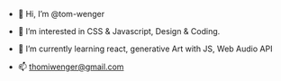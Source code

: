 - 👋 Hi, I’m @tom-wenger
- 👀 I’m interested in CSS & Javascript, Design & Coding.
- 🌱 I’m currently learning react, generative Art with JS, Web Audio API

- 📫 thomiwenger@gmail.com

<!---
tom-wenger/tom-wenger is a ✨ special ✨ repository because its `README.md` (this file) appears on your GitHub profile.
You can click the Preview link to take a look at your changes.
--->
